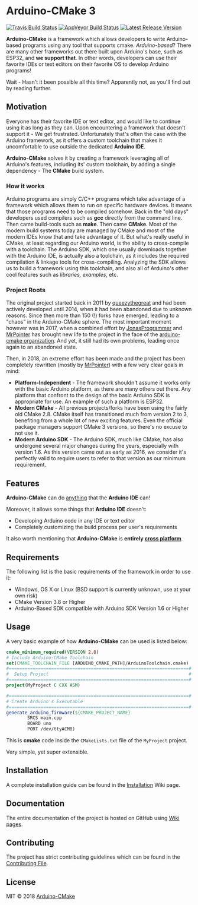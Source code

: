 # Arduino-CMake 3

[![Travis Build Status](https://img.shields.io/travis/arduino-cmake/arduino-cmake.svg?logo=travis&style=for-the-badge&label=Linux&branch=master)](https://travis-ci.org/arduino-cmake/arduino-cmake) [![AppVeyor Build Status](https://img.shields.io/appveyor/ci/arduino-cmake/arduino-cmake/master.svg?logo=appveyor&style=for-the-badge&label=Windows)](https://ci.appveyor.com/project/arduino-cmake/arduino-cmake) [![Latest Release Version](https://img.shields.io/github/release/arduino-cmake/arduino-cmake.svg?logo=github&style=for-the-badge)](https://github.com/arduino-cmake/arduino-cmake/releases)

**Arduino-CMake** is a framework which allows developers to write Arduino-based programs using any tool that supports cmake. *Arduino-based*? There are many other frameworks out there built upon Arduino's base, such as ESP32, and **we support that**.
In other words, developers can use their favorite IDEs or text editors on their favorite OS to develop Arduino programs!

Wait - Hasn't it been possible all this time? Apparently not, as you'll find out by reading further.

## Motivation

Everyone has their favorite IDE or text editor, and would like to continue using it as long as they can.
Upon encountering a framework that doesn't support it - We get frustrated.
Unfortunately that's often the case with the Arduino framework, as it offers a custom toolchain that makes it uncomfortable to use outside the dedicated **Arduino IDE**.

**Arduino-CMake** solves it by creating a framework leveraging all of Arduino's features, including its' custom toolchain, by adding a single dependency - The **CMake** build system.

### How it works

Arduino programs are simply C/C++ programs which take advantage of a framework which allows them to run on specific hardware devices. It means that those programs need to be compiled somehow.
Back in the "old days" developers used compilers such as **gcc** directly from the command line. Then came build-tools such as **make**. Then came **CMake**.
Most of the modern build systems today are managed by CMake and most of the modern IDEs know that and take advantage of it.
But what's really useful in CMake, at least regarding our Arduino world, is the ability to cross-compile with a  toolchain.
The Arduino SDK, which one usually downloads together with the Arduino IDE, is actually also a toolchain, as it includes the required compilation & linkage tools for cross-compiling.
Analyzing the SDK allows us to build a framework using this toolchain, and also all of Arduino's other cool features such as *libraries, examples*, etc.

### Project Roots

The original project started back in 2011 by [queezythegreat](https://github.com/queezythegreat) and had been actively developed until 2014,  when it had been abandoned due to unknown reasons.
Since then more than 150 (!) forks have emerged, leading to a "chaos" in the Arduino-CMake sphere.
The most important moment however was in 2017, when a combined effort by [JonasProgrammer](https://github.com/JonasProgrammer) and [MrPointer](https://github.com/MrPointer) has brought new life to the project in the face of the [arduino-cmake organization](https://github.com/arduino-cmake).
And yet, it still had its own problems, leading once again to an abandoned state.

Then, in 2018, an extreme effort has been made and the project has been completely rewritten (mostly by [MrPointer](https://github.com/MrPointer)) with a few very clear goals in mind:

* **Platform-Independent** - The framework shouldn't assume it works only with the basic Arduino platform, as there are many others out there. Any platform that confront to the design of the basic Arduino SDK is appropriate for use. An example of such a platform is ESP32.
* **Modern CMake** - All previous projects/forks have been using the fairly old CMake 2.8. CMake itself has transitioned much from version 2 to 3, benefiting from a whole lot of new exciting features. Even the official package managers support CMake 3 versions, so there's no excuse to not use it.
* **Modern Arduino SDK** - The Arduino SDK, much like CMake, has also undergone several major changes during the years, especially with version 1.6. As this version came out as early as 2016, we consider it's perfectly valid to require users to refer to that version as our minimum requirement.

## Features

**Arduino-CMake** can do <u>anything</u> that the **Arduino IDE** can!

Moreover, it allows some things that **Arduino IDE** doesn't:

- Developing Arduino code in any IDE or text editor
- Completely customizing the build process per user's requirements

It also worth mentioning that **Arduino-CMake** is **entirely <u>cross platform</u>**.

## Requirements

The following list is the basic requirements of the framework in order to use it:

* Windows, OS X or Linux (BSD support is currently unknown, use at your own risk)
* CMake Version 3.8 or Higher
* Arduino-Based SDK compatible with Arduino SDK Version 1.6 or Higher

## Usage

A very basic example of how **Arduino-CMake** can be used is listed below:

```cmake
cmake_minimum_required(VERSION 2.8)
# Include Arduino-CMake Toolchain
set(CMAKE_TOOLCHAIN_FILE [ARDUINO_CMAKE_PATH]/ArduinoToolchain.cmake)
#====================================================================#
#  Setup Project                                                     #
#====================================================================#
project(MyProject C CXX ASM)

#====================================================================#
# Create Arduino's Executable
#====================================================================#
generate_arduino_firmware(${CMAKE_PROJECT_NAME}
        SRCS main.cpp
        BOARD uno
        PORT /dev/ttyACM0)
```

This is **cmake** code inside the `CMakeLists.txt` file of the `MyProject` project.

Very simple, yet super extensible.

## Installation

A complete installation guide can be found in the [Installation](https://github.com/arduino-cmake/arduino-cmake/wiki/Installation) Wiki page.

## Documentation

The entire documentation of the project is hosted on GitHub using [Wiki pages](https://github.com/arduino-cmake/arduino-cmake/wiki).

## Contributing

The project has strict contributing guidelines which can be found in the [Contributing File](https://github.com/arduino-cmake/arduino-cmake/blob/develop/CONTRIBUTING.md).

## License

MIT © 2018 [Arduino-CMake](https://github.com/arduino-cmake/arduino-cmake/blob/docs/LICENSE.md)